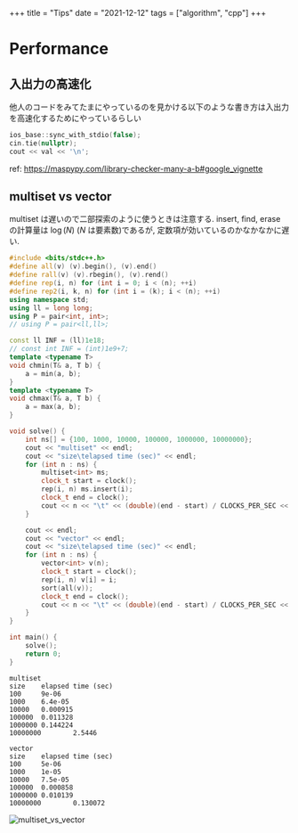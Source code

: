 +++
title = "Tips"
date = "2021-12-12"
tags = ["algorithm", "cpp"]
+++

# Performance

## 入出力の高速化

他人のコードをみてたまにやっているのを見かける以下のような書き方は入出力を高速化するためにやっているらしい

```cpp
ios_base::sync_with_stdio(false);
cin.tie(nullptr);
cout << val << '\n';
```

ref: <https://maspypy.com/library-checker-many-a-b#google_vignette>

## multiset vs vector

multiset は遅いので二部探索のように使うときは注意する.
insert, find, erase の計算量は $\log(N)$ ($N$ は要素数)であるが, 定数項が効いているのかなかなかに遅い.

```cpp
#include <bits/stdc++.h>
#define all(v) (v).begin(), (v).end()
#define rall(v) (v).rbegin(), (v).rend()
#define rep(i, n) for (int i = 0; i < (n); ++i)
#define rep2(i, k, n) for (int i = (k); i < (n); ++i)
using namespace std;
using ll = long long;
using P = pair<int, int>;
// using P = pair<ll,ll>;

const ll INF = (ll)1e18;
// const int INF = (int)1e9+7;
template <typename T>
void chmin(T& a, T b) {
    a = min(a, b);
}
template <typename T>
void chmax(T& a, T b) {
    a = max(a, b);
}

void solve() {
    int ns[] = {100, 1000, 10000, 100000, 1000000, 10000000};
    cout << "multiset" << endl;
    cout << "size\telapsed time (sec)" << endl;
    for (int n : ns) {
        multiset<int> ms;
        clock_t start = clock();
        rep(i, n) ms.insert(i);
        clock_t end = clock();
        cout << n << "\t" << (double)(end - start) / CLOCKS_PER_SEC << endl;
    }

    cout << endl;
    cout << "vector" << endl;
    cout << "size\telapsed time (sec)" << endl;
    for (int n : ns) {
        vector<int> v(n);
        clock_t start = clock();
        rep(i, n) v[i] = i;
        sort(all(v));
        clock_t end = clock();
        cout << n << "\t" << (double)(end - start) / CLOCKS_PER_SEC << endl;
    }
}

int main() {
    solve();
    return 0;
}
```

```
multiset
size    elapsed time (sec)
100     9e-06
1000    6.4e-05
10000   0.000915
100000  0.011328
1000000 0.144224
10000000        2.5446

vector
size    elapsed time (sec)
100     5e-06
1000    1e-05
10000   7.5e-05
100000  0.000858
1000000 0.010139
10000000        0.130072
```

![multiset_vs_vector](/images/tips/multiset_vs_vector.png)
